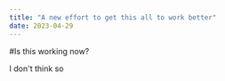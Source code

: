 ```yaml
---
title: "A new effort to get this all to work better"
date: 2023-04-29
---
```


#Is this working now?

I don't think so